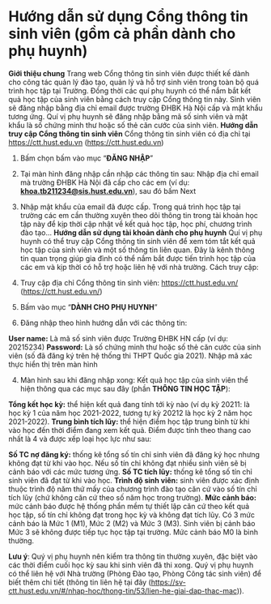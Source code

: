 # Hướng dẫn sử dụng Cổng thông tin sinh viên (gồm cả phần dành cho phụ huynh)

**Giới thiệu chung**
Trang web Cổng thông tin sinh viên được thiết kế dành cho công tác quản lý đào tạo, quản lý và hỗ trợ sinh viên trong toàn bộ quá trình học tập tại Trường. Đồng thời các quí phụ huynh có thể nắm bắt kết quả học tập của sinh viên bằng cách truy cập Cổng thông tin này.
Sinh viên sẽ đăng nhập bằng địa chỉ email được trường ĐHBK Hà Nội cấp và mật khẩu tương ứng. Quí vị phụ huynh sẽ đăng nhập bằng mã số sinh viên và mật khẩu là số chứng minh thư hoặc số thẻ căn cước của sinh viên.
**Hướng dẫn truy cập Cổng thông tin sinh viên**
Cổng thông tin sinh viên có địa chỉ tại https://ctt.hust.edu.vn (https://ctt.hust.edu.vn)

1) Bấm chọn bấm vào mục “**ĐĂNG NHẬP**”

2) Tại màn hình đăng nhập cần nhập các thông tin sau:
Nhập địa chỉ email mà trường ĐHBK Hà Nội đã cấp cho các em (ví dụ:  **khoa.tb211234@sis.hust.edu.vn**), sau đó bấm Next
3) Nhập mật khẩu của email đã được cấp.
Trong quá trình học tập tại trường các em cần thường xuyên theo dõi thông tin trong tài khoản học tập này để kịp thời cập nhật về kết quả học tập, học phí, chương trình đào tạo...
**Hướng dẫn sử dụng tài khoản dành cho phụ huynh**
Quí vị phụ huynh có thể truy cập Cổng thông tin sinh viên để xem tóm tắt kết quả học tập của sinh viên và một số thông tin liên quan. Đây là kênh thông tin quan trọng giúp gia đình có thể nắm bắt được tiến trình học tập của các em và kịp thời có hỗ trợ hoặc liên hệ với nhà trường.
Cách truy cập:
1) Truy cập địa chỉ Cổng thông tin sinh viên: https://ctt.hust.edu.vn/ (https://ctt.hust.edu.vn/)
2) Bấm vào mục “**DÀNH CHO PHỤ HUYNH**”

3) Đăng nhập theo hình hướng dẫn với các thông tin:

**User name:** Là mã số sinh viên được Trường ĐHBK HN cấp (ví dụ: 20215234)
**Password:** Là số chứng minh thư hoặc số thẻ căn cước của sinh viên (số đã đăng ký trên hệ thống thi THPT Quốc gia 2021).
Nhập mã xác thực hiển thị trên màn hình

4) Màn hình sau khi đăng nhập xong:
Kết quả học tập của sinh viên thể hiện thông qua các mục sau đây (phần **THÔNG TIN HỌC TẬP**):

**Tổng kết học kỳ:** thể hiện kết quả đang tính tới kỳ nào (ví dụ kỳ 20211: là học kỳ 1 của năm học 2021-2022, tương tự kỳ 20212 là học kỳ 2 năm học 2021-2022).
**Trung bình tích lũy:** thể hiện điểm học tập trung bình từ khi vào học đến thời điểm đang xem kết quả. Điểm được tính theo thang cao nhất là 4 và được xếp loại học lực như sau:

**Số TC nợ đăng ký:** thống kê tổng số tín chỉ sinh viên đã đăng ký học nhưng không đạt từ khi vào học. Nếu số tín chỉ không đạt nhiều sinh viên sẽ bị cảnh báo với các mức tương ứng.
**Số TC tích lũy:** thống kê tổng số tín chỉ sinh viên đã đạt từ khi vào học.
**Trình độ sinh viên:** sinh viên được xác định thuộc trình độ năm thứ mấy của chương trình đào tạo căn cứ vào số tín chỉ tích lũy (chứ không căn cứ theo số năm học trong trường).
**Mức cảnh báo:** mức cảnh báo được hệ thống phần mềm tự thiết lập căn cứ theo kết quả học tập, số tín chỉ không đạt trong học kỳ và không đạt tích lũy. Có 3 mức cảnh báo là Mức 1 (M1), Mức 2 (M2) và Mức 3 (M3). Sinh viên bị cảnh báo Mức 3 sẽ không được tiếp tục học tập tại trường. Mức cảnh báo M0 là bình thường.

**Lưu ý**: Quý vị phụ huynh nên kiểm tra thông tin thường xuyên, đặc biệt vào các thời điểm cuối học kỳ sau khi sinh viên đã thi xong. Quý vị phụ huynh có thể liên hệ với Nhà trường (Phòng Đào tạo, Phòng Công tác sinh viên) để biết thêm chi tiết (thông tin liên hệ tại đây (https://sv-ctt.hust.edu.vn/#/nhap-hoc/thong-tin/53/lien-he-giai-dap-thac-mac)).